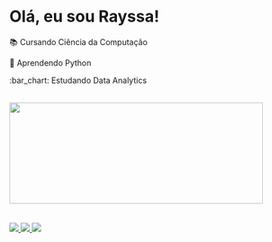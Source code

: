 # Olá, eu sou Rayssa!

 <p>📚 Cursando Ciência da Computação</p>
 <p>🌱 Aprendendo Python</p>
 <p>:bar_chart: Estudando Data Analytics</p>

 <br>
 
 <div>
  <a href="https://github.com/rayssakelly">
  <img height="180cm" width="450cm" src="https://github-readme-stats.vercel.app/api?username=rayssakelly&count_private=true&show_icons=true&bg_color=400f4B&text_color=7BDF02&icon_color=58678D&title_color=ffff" >
 </div>
 
 <br>
 <br>
 
 <div>
   <a href="https://www.instagram.com/arayssakelly/"><img src="https://img.shields.io/badge/Instagram-E4405F?style=for-the-badge&logo=instagram&logoColor=white">
  <a href="https://www.facebook.com/rayssa.kelly.733076"><img src="https://img.shields.io/badge/Facebook-1877F2?style=for-the-badge&logo=facebook&logoColor=white">
  <a href="https://www.linkedin.com/in/rayssa-kelly-1b6b13207/"><img src="https://img.shields.io/badge/LinkedIn-0077B5?style=for-the-badge&logo=linkedin&logoColor=white">
 </div>


